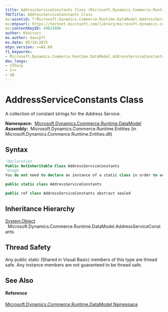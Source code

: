 ```yaml
---
title: AddressServiceConstants Class (Microsoft.Dynamics.Commerce.Runtime.DataModel)
TOCTitle: AddressServiceConstants Class
ms:assetid: T:Microsoft.Dynamics.Commerce.Runtime.DataModel.AddressServiceConstants
ms:mtpsurl: https://technet.microsoft.com/library/microsoft.dynamics.commerce.runtime.datamodel.addressserviceconstants(v=AX.60)
ms:contentKeyID: 49825806
author: Khairunj
ms.author: daxcpft
ms.date: 05/18/2015
mtps_version: v=AX.60
f1_keywords:
- Microsoft.Dynamics.Commerce.Runtime.DataModel.AddressServiceConstants
dev_langs:
- CSharp
- C++
- VB
---
```


# AddressServiceConstants Class

A collection of constant strings for the Address Service.

**Namespace:**  [Microsoft.Dynamics.Commerce.Runtime.DataModel](microsoft-dynamics-commerce-runtime-datamodel-namespace.md)  
**Assembly:**  Microsoft.Dynamics.Commerce.Runtime.Entities (in Microsoft.Dynamics.Commerce.Runtime.Entities.dll)

## Syntax

``` vb
'Declaration
Public NotInheritable Class AddressServiceConstants
'Usage
You do not need to declare an instance of a static class in order to access its members.
```

``` csharp
public static class AddressServiceConstants
```

``` c++
public ref class AddressServiceConstants abstract sealed
```

## Inheritance Hierarchy

[System.Object](https://technet.microsoft.com/library/e5kfa45b\(v=ax.60\))  
  Microsoft.Dynamics.Commerce.Runtime.DataModel.AddressServiceConstants  

## Thread Safety

Any public static (Shared in Visual Basic) members of this type are thread safe. Any instance members are not guaranteed to be thread safe.

## See Also

#### Reference

[Microsoft.Dynamics.Commerce.Runtime.DataModel Namespace](microsoft-dynamics-commerce-runtime-datamodel-namespace.md)

